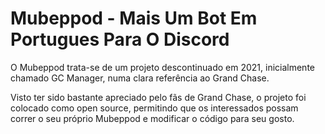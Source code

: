 # Mubeppod - Mais Um Bot Em Portugues Para O Discord

O Mubeppod trata-se de um projeto descontinuado em 2021, inicialmente chamado GC Manager, numa clara referência ao Grand Chase.

Visto ter sido bastante apreciado pelo fãs de Grand Chase, o projeto foi colocado como open source, permitindo que os interessados possam correr o seu próprio Mubeppod e modificar o código para seu gosto.


